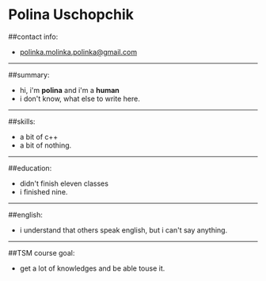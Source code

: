 Polina Uschopchik
=================
##contact info:
* polinka.molinka.polinka@gmail.com
___
##summary:
* hi, i'm **polina** and i'm a **human**
* i don't know, what else to write here.
___
##skills:
* a bit of c++
* a bit of nothing.
___
##education:
* didn't finish eleven classes
* i finished nine.
___
##english:
* i understand that others speak english, but i can't say anything.
___
##TSM course goal:
* get a lot of knowledges and be able touse it.